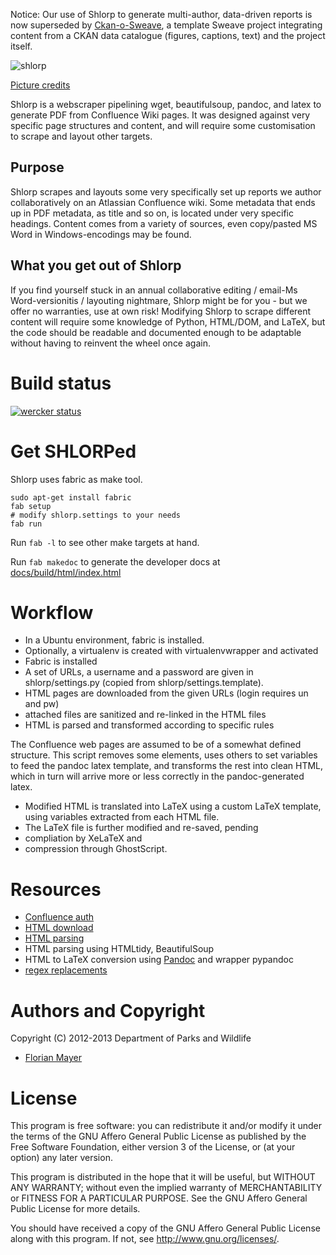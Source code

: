 Notice: Our use of Shlorp to generate multi-author, data-driven reports is now superseded by [Ckan-o-Sweave](https://bitbucket.org/dpaw/ckan-o-sweave), a template Sweave project integrating content from a CKAN data catalogue (figures, captions, text) and the project itself.

![shlorp](http://i.imgur.com/ujwCg.jpg) 

[Picture credits](http://www.reddit.com/user/tehjeff)

Shlorp is a webscraper pipelining wget, beautifulsoup, pandoc, and latex 
to generate PDF from Confluence Wiki pages. It was designed against very specific 
page structures and content, and will require some customisation to scrape and layout other targets.

## Purpose
Shlorp scrapes and layouts some very specifically set up reports we author collaboratively on an Atlassian Confluence wiki.
Some metadata that ends up in PDF metadata, as title and so on, is located under very specific headings.
Content comes from a variety of sources, even copy/pasted MS Word in Windows-encodings may be found.

## What you get out of Shlorp
If you find yourself stuck in an annual collaborative editing / email-Ms Word-versionitis / layouting nightmare, Shlorp might be for you - but
we offer no warranties, use at own risk!
Modifying Shlorp to scrape different content will require some knowledge of Python, HTML/DOM, and LaTeX, but the code should be readable
and documented enough to be adaptable without having to reinvent the wheel once again.

# Build status
[![wercker status](https://app.wercker.com/status/2538dd1dac1944d7a528642b3266c3b9/m/ "wercker status")](https://app.wercker.com/project/bykey/2538dd1dac1944d7a528642b3266c3b9)

# Get SHLORPed
Shlorp uses fabric as make tool.
```
sudo apt-get install fabric
fab setup
# modify shlorp.settings to your needs
fab run
```

Run `fab -l` to see other make targets at hand.

Run `fab makedoc` to generate the developer docs at [docs/build/html/index.html](docs/build/html/index.html)

# Workflow

* In a Ubuntu environment, fabric is installed.
* Optionally, a virtualenv is created with virtualenvwrapper and activated
* Fabric is installed
* A set of URLs, a username and a password are given in shlorp/settings.py (copied from shlorp/settings.template).
* HTML pages are downloaded from the given URLs (login requires un and pw)
* attached files are sanitized and re-linked in the HTML files
* HTML is parsed and transformed according to specific rules

The Confluence web pages are assumed to be of a somewhat defined structure. 
This script removes some elements, uses others to set variables to feed the pandoc latex template, and transforms the rest
into clean HTML, which in turn will arrive more or less correctly in the pandoc-generated latex.

* Modified HTML is translated into LaTeX using a custom LaTeX template, using variables extracted from
each HTML file. 
* The LaTeX file is further modified and re-saved, pending 
* compliation by XeLaTeX and 
* compression through GhostScript.


# Resources

* [Confluence auth](https://confluence.atlassian.com/display/BAMKB/Automating+Bamboo+operations+using+wget+or+Curl)
* [HTML download](http://www.linuxjournal.com/content/downloading-entire-web-site-wget)
* [HTML parsing](http://www.crummy.com/software/BeautifulSoup/bs4/doc/)
* HTML parsing using HTMLtidy, BeautifulSoup
* HTML to LaTeX conversion using [Pandoc](http://johnmacfarlane.net/pandoc/) and wrapper pypandoc
* [regex replacements](http://xahlee.blogspot.com.au/2012/04/idiomatic-findreplace-script-in-python.html)

# Authors and Copyright
Copyright (C) 2012-2013 Department of Parks and Wildlife

* [Florian Mayer](Florian.Mayer@dpaw.wa.gov.au)

# License
This program is free software: you can redistribute it and/or modify
it under the terms of the GNU Affero General Public License as
published by the Free Software Foundation, either version 3 of the
License, or (at your option) any later version.

This program is distributed in the hope that it will be useful,
but WITHOUT ANY WARRANTY; without even the implied warranty of
MERCHANTABILITY or FITNESS FOR A PARTICULAR PURPOSE.  See the
GNU Affero General Public License for more details.

You should have received a copy of the GNU Affero General Public License
along with this program.  If not, see <http://www.gnu.org/licenses/>.
